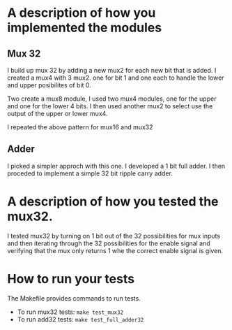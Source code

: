 # A description of how you implemented the modules 

## Mux 32
I build up mux 32 by adding a new mux2 for each new bit that is added. I created a mux4 with 3 mux2. one for bit 1 and one each to handle the lower and upper posibilites of bit 0.

Two create a mux8 module, I used two mux4 modules, one for the upper and one for the lower 4 bits. I then used another mux2 to select use the output of the upper or lower mux4. 

I repeated the above pattern for mux16 and mux32

## Adder

I picked a simpler approch with this one. I developed a 1 bit full adder. I then proceded to implement a simple 32 bit ripple carry adder. 

# A description of how you tested the mux32.
I tested mux32 by turning on 1 bit out of the 32 possibilities for mux inputs and then iterating through the 32 possibilities for the enable signal and verifying that the mux only returns 1 whe the correct enable signal is given. 


# How to run your tests
The Makefile provides commands to run tests.
- To run mux32 tests: `make test_mux32`
- To run add32 tests: `make test_full_adder32`
